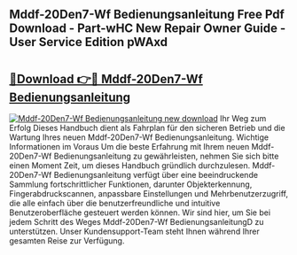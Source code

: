 ## Mddf-20Den7-Wf Bedienungsanleitung Free Pdf Download - Part-wHC New Repair Owner Guide - User Service Edition pWAxd

# <h2><a href="http://df4s8pj.blite.top/?on=Mddf-20Den7-Wf+Bedienungsanleitung">🔗Download 👉🔴 Mddf-20Den7-Wf Bedienungsanleitung</a></h2>

[![Mddf-20Den7-Wf Bedienungsanleitung new download](https://i.imgur.com/lujVjoI.png)](http://df4s8pj.blite.top/?on=Mddf-20Den7-Wf+Bedienungsanleitung)
Ihr Weg zum Erfolg Dieses Handbuch dient als Fahrplan für den sicheren Betrieb und die Wartung Ihres neuen Mddf-20Den7-Wf Bedienungsanleitung. Wichtige Informationen im Voraus Um die beste Erfahrung mit Ihrem neuen Mddf-20Den7-Wf Bedienungsanleitung zu gewährleisten, nehmen Sie sich bitte einen Moment Zeit, um dieses Handbuch gründlich durchzulesen. Mddf-20Den7-Wf Bedienungsanleitung verfügt über eine beeindruckende Sammlung fortschrittlicher Funktionen, darunter Objekterkennung, Fingerabdruckscannen, anpassbare Einstellungen und Mehrbenutzerzugriff, die alle einfach über die benutzerfreundliche und intuitive Benutzeroberfläche gesteuert werden können. Wir sind hier, um Sie bei jedem Schritt des Weges Mddf-20Den7-Wf BedienungsanleitungD zu unterstützen. Unser Kundensupport-Team steht Ihnen während Ihrer gesamten Reise zur Verfügung.
